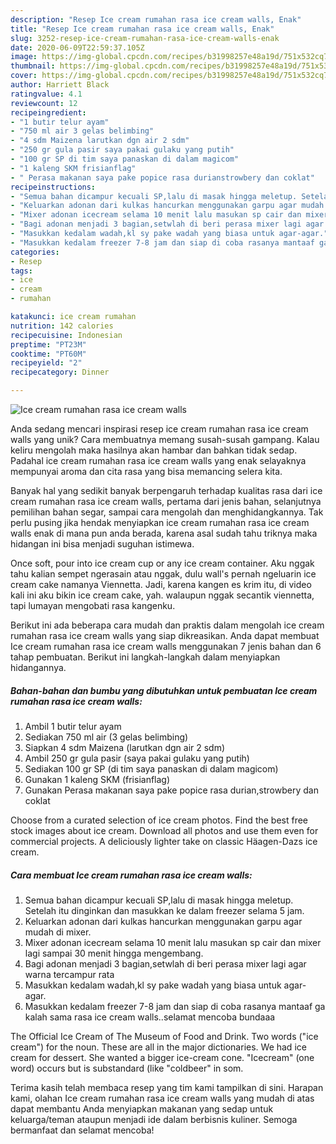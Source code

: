 ```yaml
---
description: "Resep Ice cream rumahan rasa ice cream walls, Enak"
title: "Resep Ice cream rumahan rasa ice cream walls, Enak"
slug: 3252-resep-ice-cream-rumahan-rasa-ice-cream-walls-enak
date: 2020-06-09T22:59:37.105Z
image: https://img-global.cpcdn.com/recipes/b31998257e48a19d/751x532cq70/ice-cream-rumahan-rasa-ice-cream-walls-foto-resep-utama.jpg
thumbnail: https://img-global.cpcdn.com/recipes/b31998257e48a19d/751x532cq70/ice-cream-rumahan-rasa-ice-cream-walls-foto-resep-utama.jpg
cover: https://img-global.cpcdn.com/recipes/b31998257e48a19d/751x532cq70/ice-cream-rumahan-rasa-ice-cream-walls-foto-resep-utama.jpg
author: Harriett Black
ratingvalue: 4.1
reviewcount: 12
recipeingredient:
- "1 butir telur ayam"
- "750 ml air 3 gelas belimbing"
- "4 sdm Maizena larutkan dgn air 2 sdm"
- "250 gr gula pasir saya pakai gulaku yang putih"
- "100 gr SP di tim saya panaskan di dalam magicom"
- "1 kaleng SKM frisianflag"
- " Perasa makanan saya pake popice rasa durianstrowbery dan coklat"
recipeinstructions:
- "Semua bahan dicampur kecuali SP,lalu di masak hingga meletup. Setelah itu dinginkan dan masukkan ke dalam freezer selama 5 jam."
- "Keluarkan adonan dari kulkas hancurkan menggunakan garpu agar mudah di mixer."
- "Mixer adonan icecream selama 10 menit lalu masukan sp cair dan mixer lagi sampai 30 menit hingga mengembang."
- "Bagi adonan menjadi 3 bagian,setwlah di beri perasa mixer lagi agar warna tercampur rata"
- "Masukkan kedalam wadah,kl sy pake wadah yang biasa untuk agar-agar."
- "Masukkan kedalam freezer 7-8 jam dan siap di coba rasanya mantaaf ga kalah sama rasa ice cream walls..selamat mencoba bundaaa"
categories:
- Resep
tags:
- ice
- cream
- rumahan

katakunci: ice cream rumahan 
nutrition: 142 calories
recipecuisine: Indonesian
preptime: "PT23M"
cooktime: "PT60M"
recipeyield: "2"
recipecategory: Dinner

---
```



![Ice cream rumahan rasa ice cream walls](https://img-global.cpcdn.com/recipes/b31998257e48a19d/751x532cq70/ice-cream-rumahan-rasa-ice-cream-walls-foto-resep-utama.jpg)

Anda sedang mencari inspirasi resep ice cream rumahan rasa ice cream walls yang unik? Cara membuatnya memang susah-susah gampang. Kalau keliru mengolah maka hasilnya akan hambar dan bahkan tidak sedap. Padahal ice cream rumahan rasa ice cream walls yang enak selayaknya mempunyai aroma dan cita rasa yang bisa memancing selera kita.

Banyak hal yang sedikit banyak berpengaruh terhadap kualitas rasa dari ice cream rumahan rasa ice cream walls, pertama dari jenis bahan, selanjutnya pemilihan bahan segar, sampai cara mengolah dan menghidangkannya. Tak perlu pusing jika hendak menyiapkan ice cream rumahan rasa ice cream walls enak di mana pun anda berada, karena asal sudah tahu triknya maka hidangan ini bisa menjadi suguhan istimewa.

Once soft, pour into ice cream cup or any ice cream container. Aku nggak tahu kalian sempet ngerasain atau nggak, dulu wall&#39;s pernah ngeluarin ice cream cake namanya Viennetta. Jadi, karena kangen es krim itu, di video kali ini aku bikin ice cream cake, yah. walaupun nggak secantik viennetta, tapi lumayan mengobati rasa kangenku.


Berikut ini ada beberapa cara mudah dan praktis dalam mengolah ice cream rumahan rasa ice cream walls yang siap dikreasikan. Anda dapat membuat Ice cream rumahan rasa ice cream walls menggunakan 7 jenis bahan dan 6 tahap pembuatan. Berikut ini langkah-langkah dalam menyiapkan hidangannya.

<!--inarticleads1-->

##### Bahan-bahan dan bumbu yang dibutuhkan untuk pembuatan Ice cream rumahan rasa ice cream walls:

1. Ambil 1 butir telur ayam
1. Sediakan 750 ml air (3 gelas belimbing)
1. Siapkan 4 sdm Maizena (larutkan dgn air 2 sdm)
1. Ambil 250 gr gula pasir (saya pakai gulaku yang putih)
1. Sediakan 100 gr SP (di tim saya panaskan di dalam magicom)
1. Gunakan 1 kaleng SKM (frisianflag)
1. Gunakan  Perasa makanan saya pake popice rasa durian,strowbery dan coklat


Choose from a curated selection of ice cream photos. Find the best free stock images about ice cream. Download all photos and use them even for commercial projects. A deliciously lighter take on classic Häagen-Dazs ice cream. 

<!--inarticleads2-->

##### Cara membuat Ice cream rumahan rasa ice cream walls:

1. Semua bahan dicampur kecuali SP,lalu di masak hingga meletup. Setelah itu dinginkan dan masukkan ke dalam freezer selama 5 jam.
1. Keluarkan adonan dari kulkas hancurkan menggunakan garpu agar mudah di mixer.
1. Mixer adonan icecream selama 10 menit lalu masukan sp cair dan mixer lagi sampai 30 menit hingga mengembang.
1. Bagi adonan menjadi 3 bagian,setwlah di beri perasa mixer lagi agar warna tercampur rata
1. Masukkan kedalam wadah,kl sy pake wadah yang biasa untuk agar-agar.
1. Masukkan kedalam freezer 7-8 jam dan siap di coba rasanya mantaaf ga kalah sama rasa ice cream walls..selamat mencoba bundaaa


The Official Ice Cream of The Museum of Food and Drink. Two words (&#34;ice cream&#34;) for the noun. These are all in the major dictionaries. We had ice cream for dessert. She wanted a bigger ice-cream cone. &#34;Icecream&#34; (one word) occurs but is substandard (like &#34;coldbeer&#34; in som. 

Terima kasih telah membaca resep yang tim kami tampilkan di sini. Harapan kami, olahan Ice cream rumahan rasa ice cream walls yang mudah di atas dapat membantu Anda menyiapkan makanan yang sedap untuk keluarga/teman ataupun menjadi ide dalam berbisnis kuliner. Semoga bermanfaat dan selamat mencoba!
